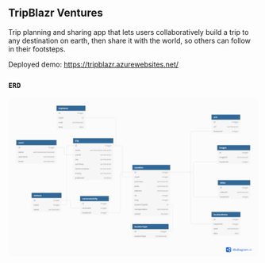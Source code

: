 ## TripBlazr Ventures

Trip planning and sharing app that lets users collaboratively build a trip to any destination on earth, then share it with the world, so others can follow in their footsteps. 

Deployed demo: https://tripblazr.azurewebsites.net/


### `ERD`

![ERD diagram](tripblazr-erd.png)
